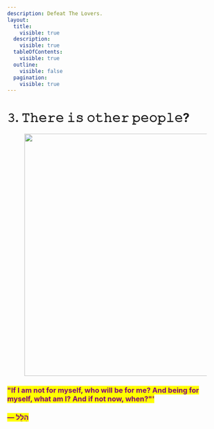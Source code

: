 ```yaml
---
description: Defeat The Lovers.
layout:
  title:
    visible: true
  description:
    visible: true
  tableOfContents:
    visible: true
  outline:
    visible: false
  pagination:
    visible: true
---
```


# 𝟹. 𝚃𝚑𝚎𝚛𝚎 𝚒𝚜 𝚘𝚝𝚑𝚎𝚛 𝚙𝚎𝚘𝚙𝚕𝚎?

<figure><img src="../../../../../../.gitbook/assets/pexels-btgl-♡-10957373.jpg" alt="" width="563"><figcaption></figcaption></figure>

### <mark style="color:purple;">"If I am not for myself, who will be for me? And being for myself, what am I? And if not now, when?"'</mark>&#x20;

### <mark style="color:purple;">― הִלֵּל</mark>
